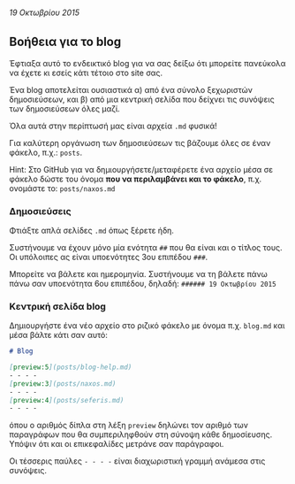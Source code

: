###### 19 Οκτωβρίου 2015

## Βοήθεια για το blog

Έφτιαξα αυτό το ενδεικτικό blog για να σας δείξω ότι μπορείτε πανεύκολα να έχετε κι εσείς κάτι τέτοιο στο site σας.

Ένα blog αποτελείται ουσιαστικά α) από ένα σύνολο ξεχωριστών δημοσιεύσεων, και β) από μια κεντρική σελίδα που δείχνει τις συνόψεις των δημοσιεύσεων όλες μαζί.

Όλα αυτά στην περίπτωσή μας είναι αρχεία `.md` φυσικά!

Για καλύτερη οργάνωση των δημοσιεύσεων τις βάζουμε όλες σε έναν φάκελο, π.χ.: `posts`.

Hint: Στο GitHub για να δημιουργήσετε/μεταφέρετε ένα αρχείο μέσα σε φάκελο δώστε του όνομα **που να περιλαμβάνει και το φάκελο**, π.χ. ονομάστε το: `posts/naxos.md`

### Δημοσιεύσεις

Φτιάξτε απλά σελίδες `.md` όπως ξέρετε ήδη.

Συστήνουμε να έχουν μόνο μία ενότητα `##` που θα είναι και ο τίτλος τους. Οι υπόλοιπες ας είναι υποενότητες 3ου επιπέδου `###`.

Μπορείτε να βάλετε και ημερομηνία. Συστήνουμε να τη βάλετε πάνω πάνω σαν υποενότητα 6ου επιπέδου, δηλαδή: `###### 19 Οκτωβρίου 2015`

### Κεντρική σελίδα blog

Δημιουργήστε ένα νέο αρχείο στο ριζικό φάκελο με όνομα π.χ. `blog.md` και μέσα βάλτε κάτι σαν αυτό:

```markdown
# Blog

[preview:5](posts/blog-help.md)
- - - -
[preview:3](posts/naxos.md)
- - - -
[preview:4](posts/seferis.md)
- - - -
```

όπου ο αριθμός δίπλα στη λέξη `preview` δηλώνει τον αριθμό των παραγράφων που θα συμπεριληφθούν στη σύνοψη κάθε δημοσίευσης. Υπόψιν ότι και οι επικεφαλίδες μετράνε σαν παράγραφοι.

Οι τέσσερις παύλες `- - - -` είναι διαχωριστική γραμμή ανάμεσα στις συνόψεις.






